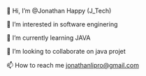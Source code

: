👋 Hi, I’m @Jonathan Happy (J_Tech)

👀 I’m interested in software enginering

🌱 I’m currently learning JAVA

💞️ I’m looking to collaborate on java projet

📫 How to reach me jonathanlipro@gmail.com

<!--
**Jonathanhappy/Jonathanhappy** is a ✨ _special_ ✨ repository because its `README.md` (this file) appears on your GitHub profile.

Here are some ideas to get you started:

- 🔭 I’m currently working on ...
- 🌱 I’m currently learning ...
- 👯 I’m looking to collaborate on ...
- 🤔 I’m looking for help with ...
- 💬 Ask me about ...
- 📫 How to reach me: ...
- 😄 Pronouns: ...
- ⚡ Fun fact: ...
-->
